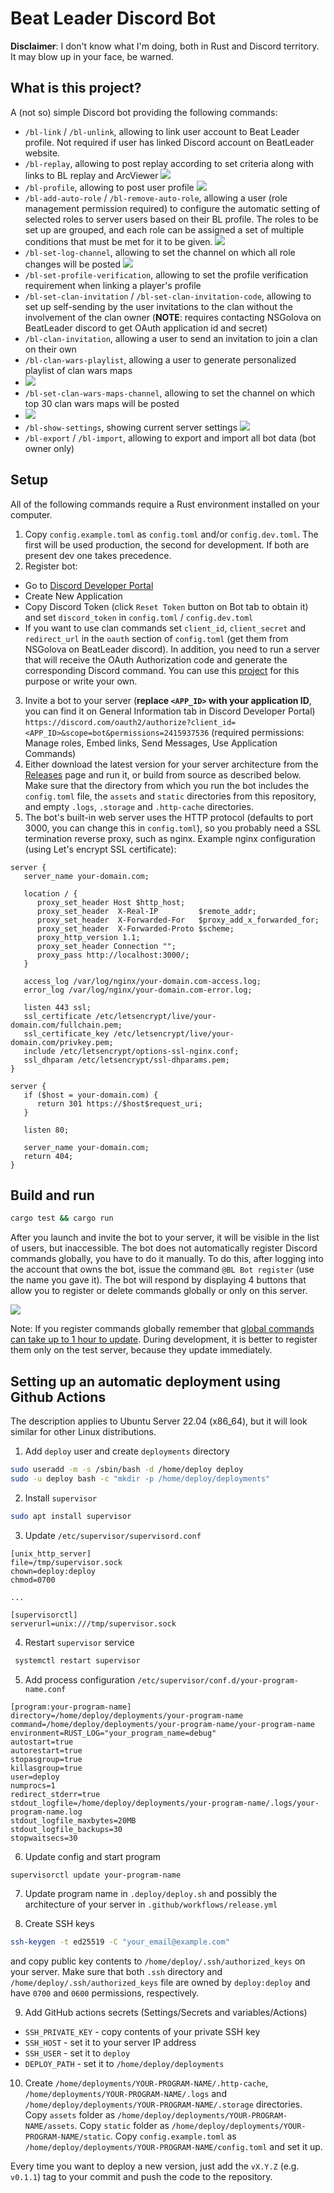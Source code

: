 # Beat Leader Discord Bot

**Disclaimer**: I don't know what I'm doing, both in Rust and Discord territory. It may blow up in your face, be warned.

## What is this project?

A (not so) simple Discord bot providing the following commands:

- ``/bl-link`` / ``/bl-unlink``, allowing to link user account to Beat Leader profile. Not required if user has linked Discord account on BeatLeader website.  
- ``/bl-replay``, allowing to post replay according to set criteria along with links to BL replay and ArcViewer ![](docs/bl-replay.gif)
- ``/bl-profile``, allowing to post user profile ![](docs/bl-profile.gif)
- ``/bl-add-auto-role`` / ``/bl-remove-auto-role``, allowing a user (role management permission required) to configure the automatic setting of selected roles to server users based on their BL profile. The roles to be set up are grouped, and each role can be assigned a set of multiple conditions that must be met for it to be given. ![](docs/bl-role.gif)
- ``/bl-set-log-channel``, allowing to set the channel on which all role changes will be posted ![](docs/bl-log.gif)
- ``/bl-set-profile-verification``, allowing to set the profile verification requirement when linking a player's profile
- ``/bl-set-clan-invitation`` / ``/bl-set-clan-invitation-code``, allowing to set up self-sending by the user invitations to the clan without the involvement of the clan owner (**NOTE**: requires contacting NSGolova on BeatLeader discord to get OAuth application id and secret)
- ``/bl-clan-invitation``, allowing a user to send an invitation to join a clan on their own
- ``/bl-clan-wars-playlist``, allowing a user to generate personalized playlist of clan wars maps
- ![](docs/clan-wars-playlist.png)
- ``/bl-set-clan-wars-maps-channel``, allowing to set the channel on which top 30 clan wars maps will be posted 
- ![](docs/clan-wars-maps.png)
- ``/bl-show-settings``, showing current server settings ![](docs/bl-show.gif)
- ``/bl-export`` / ``/bl-import``, allowing to export and import all bot data (bot owner only)

## Setup

All of the following commands require a Rust environment installed on your computer.

1. Copy ``config.example.toml`` as ``config.toml`` and/or ``config.dev.toml``. The first will be used production, the second for development. If both are present dev one takes precedence.
2. Register bot:
- Go to [Discord Developer Portal](https://discord.com/developers/applications)
- Create New Application
- Copy Discord Token (click ``Reset Token`` button on Bot tab to obtain it) and set ``discord_token`` in ``config.toml`` / ``config.dev.toml``
- If you want to use clan commands set ``client_id``, ``client_secret`` and ``redirect_url`` in the ``oauth`` section of ``config.toml`` (get them from NSGolova on BeatLeader discord). In addition, you need to run a server that will receive the OAuth Authorization code and generate the corresponding Discord command. You can use this [project](https://github.com/motzel/bl-bot-frontend) for this purpose or write your own.
3. Invite a bot to your server (**replace ``<APP_ID>`` with your application ID**, you can find it on General Information tab in Discord Developer Portal)
``https://discord.com/oauth2/authorize?client_id=<APP_ID>&scope=bot&permissions=2415937536``
   (required permissions: Manage roles, Embed links, Send Messages, Use Application Commands)
4. Either download the latest version for your server architecture from the [Releases](https://github.com/motzel/bl-bot/releases) page and run it, or build from source as described below. Make sure that the directory from which you run the bot includes the ``config.toml`` file, the ``assets`` and ``static`` directories from this repository, and empty ``.logs``, ``.storage`` and ``.http-cache`` directories.
5. The bot's built-in web server uses the HTTP protocol (defaults to port 3000, you can change this in ``config.toml``), so you probably need a SSL termination reverse proxy, such as nginx. Example nginx configuration (using Let's encrypt SSL certificate):
```
server {
   server_name your-domain.com;

   location / {
      proxy_set_header Host $http_host;
      proxy_set_header  X-Real-IP         $remote_addr;
      proxy_set_header  X-Forwarded-For   $proxy_add_x_forwarded_for;
      proxy_set_header  X-Forwarded-Proto $scheme;
      proxy_http_version 1.1;
      proxy_set_header Connection "";
      proxy_pass http://localhost:3000/;
   }

   access_log /var/log/nginx/your-domain.com-access.log;
   error_log /var/log/nginx/your-domain.com-error.log;

   listen 443 ssl;
   ssl_certificate /etc/letsencrypt/live/your-domain.com/fullchain.pem;
   ssl_certificate_key /etc/letsencrypt/live/your-domain.com/privkey.pem;
   include /etc/letsencrypt/options-ssl-nginx.conf;
   ssl_dhparam /etc/letsencrypt/ssl-dhparams.pem;
}

server {
   if ($host = your-domain.com) {
      return 301 https://$host$request_uri;
   }
   
   listen 80;

   server_name your-domain.com;
   return 404;
}
```


## Build and run
```bash
cargo test && cargo run
```

After you launch and invite the bot to your server, it will be visible in the list of users, but inaccessible. The bot does not automatically register Discord commands globally, you have to do it manually. To do this, after logging into the account that owns the bot, issue the command ``@BL Bot register`` (use the name you gave it). The bot will respond by displaying 4 buttons that allow you to register or delete commands globally or only on this server.

![](docs/register.png)

Note: If you register commands globally remember that [global commands can take up to 1 hour to update](https://discordnet.dev/guides/int_basics/application-commands/slash-commands/creating-slash-commands.html#:~:text=Note%3A%20Global%20commands%20will%20take,yet%20please%20follow%20this%20guide.). During development, it is better to register them only on the test server, because they update immediately.




## Setting up an automatic deployment using Github Actions

The description applies to Ubuntu Server 22.04 (x86_64), but it will look similar for other Linux distributions.

1. Add ``deploy`` user and create ``deployments`` directory

```bash
sudo useradd -m -s /sbin/bash -d /home/deploy deploy
sudo -u deploy bash -c "mkdir -p /home/deploy/deployments"
```

2. Install ``supervisor``

```bash
sudo apt install supervisor
```

3. Update ``/etc/supervisor/supervisord.conf``

```tom
[unix_http_server]
file=/tmp/supervisor.sock
chown=deploy:deploy
chmod=0700

... 

[supervisorctl]
serverurl=unix:///tmp/supervisor.sock
```

4. Restart ``supervisor`` service

```bash
 systemctl restart supervisor
```

5. Add process configuration ``/etc/supervisor/conf.d/your-program-name.conf``

```
[program:your-program-name]
directory=/home/deploy/deployments/your-program-name
command=/home/deploy/deployments/your-program-name/your-program-name
environment=RUST_LOG="your_program_name=debug"
autostart=true
autorestart=true
stopasgroup=true
killasgroup=true
user=deploy
numprocs=1
redirect_stderr=true
stdout_logfile=/home/deploy/deployments/your-program-name/.logs/your-program-name.log
stdout_logfile_maxbytes=20MB
stdout_logfile_backups=30
stopwaitsecs=30
```

6. Update config and start program

```bash
supervisorctl update your-program-name
```

7. Update program name in ``.deploy/deploy.sh`` and possibly the architecture of your server in ``.github/workflows/release.yml``


8. Create SSH keys

```bash
ssh-keygen -t ed25519 -C "your_email@example.com"
```
and copy public key contents to ``/home/deploy/.ssh/authorized_keys`` on your server. Make sure that both ``.ssh`` directory and ``/home/deploy/.ssh/authorized_keys`` file are owned by ``deploy:deploy`` and have ``0700`` and ``0600`` permissions, respectively.

9. Add GitHub actions secrets (Settings/Secrets and variables/Actions)
- ``SSH_PRIVATE_KEY`` - copy contents of your private SSH key
- ``SSH_HOST`` - set it to your server IP address
- ``SSH_USER`` - set it to ``deploy``
- ``DEPLOY_PATH`` - set it to ``/home/deploy/deployments``

10. Create ``/home/deployments/YOUR-PROGRAM-NAME/.http-cache``, ``/home/deployments/YOUR-PROGRAM-NAME/.logs`` and ``/home/deploy/deployments/YOUR-PROGRAM-NAME/.storage`` directories. Copy ``assets`` folder as ``/home/deploy/deployments/YOUR-PROGRAM-NAME/assets``. Copy ``static`` folder as ``/home/deploy/deployments/YOUR-PROGRAM-NAME/static``. Copy ``config.example.toml`` as ``/home/deploy/deployments/YOUR-PROGRAM-NAME/config.toml`` and set it up.
 
Every time you want to deploy a new version, just add the ``vX.Y.Z`` (e.g. ``v0.1.1``) tag to your commit and push the code to the repository.
